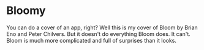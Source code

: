# Bloomy

You can do a cover of an app, right? Well this is my cover of Bloom by Brian Eno and Peter Chilvers. But it doesn't do everything Bloom does. It can't. Bloom is much more complicated and full of surprises than it looks. 